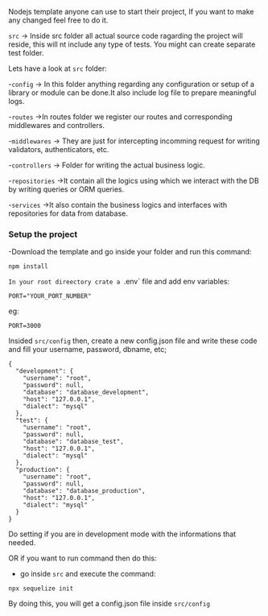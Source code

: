 Nodejs template anyone can use to start their project, If you want to make any changed feel free to do it.



`src` -> Inside src folder all actual source code ragarding the project will reside, this will nt include any type of tests. You might can create separate test folder.

Lets have a look at `src` folder:

-`config` -> In this folder anything regarding any configuration or setup of a library or module can be done.It also include log file to prepare meaningful logs.


-`routes` ->In routes folder we register our routes and corresponding middlewares and controllers.


-`middlewares`  -> They are just for intercepting incomming request for writing validators, authenticators, etc.



-`controllers` -> Folder for writing the actual business logic.


-`repositories` ->It contain all the logics using which we interact with the DB by writing queries or ORM queries.


-`services` ->It also contain the business logics and  interfaces with repositories for data from database.



### Setup the project

-Download the template and go inside your folder and run this command:
```
npm install
```

`In your root direectory crate a `.env` file and add env variables:
```
PORT="YOUR_PORT_NUMBER"
```
eg:
```
PORT=3000
```


Insided `src/config` then, create a new config.json  file and write these code and fill your username, password, dbname, etc;



```
{
  "development": {
    "username": "root",
    "password": null,
    "database": "database_development",
    "host": "127.0.0.1",
    "dialect": "mysql"
  },
  "test": {
    "username": "root",
    "password": null,
    "database": "database_test",
    "host": "127.0.0.1",
    "dialect": "mysql"
  },
  "production": {
    "username": "root",
    "password": null,
    "database": "database_production",
    "host": "127.0.0.1",
    "dialect": "mysql"
  }
}
 ```



Do setting if you are in development mode with the informations that needed.


OR if you want to run command then do this:
 - go inside `src` and execute the command:
 ```
 npx sequelize init
 ```
 By doing this, you will get a config.json file inside `src/config`

